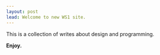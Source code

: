 ```yaml
---
layout: post
lead: Welcome to new WS1 site.
---
```


This is a collection of writes about design and programming.

**Enjoy.**